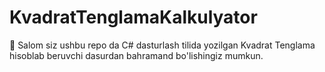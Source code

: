 # KvadratTenglamaKalkulyator
👋 Salom siz ushbu repo da C# dasturlash tilida yozilgan Kvadrat Tenglama hisoblab beruvchi dasurdan bahramand bo'lishingiz mumkun.
